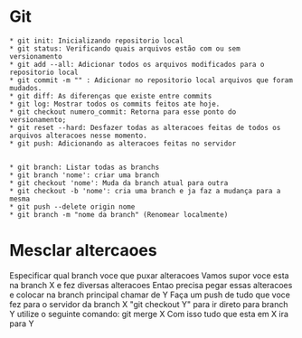  # Git
    * git init: Inicializando repositorio local
    * git status: Verificando quais arquivos estão com ou sem versionamento
    * git add --all: Adicionar todos os arquivos modificados para o repositorio local
    * git commit -m "" : Adicionar no repositorio local arquivos que foram mudados.
    * git diff: As diferenças que existe entre commits
    * git log: Mostrar todos os commits feitos ate hoje.
    * git checkout numero_commit: Retorna para esse ponto do versionamento;
    * git reset --hard: Desfazer todas as alteracoes feitas de todos os arquivos alteracoes nesse momento. 
    * git push: Adicionando as alteracoes feitas no servidor


    * git branch: Listar todas as branchs
    * git branch 'nome': criar uma branch
    * git checkout 'nome': Muda da branch atual para outra 
    * git checkout -b 'nome': cria uma branch e ja faz a mudança para a mesma
    * git push --delete origin nome
    * git branch -m "nome da branch" (Renomear localmente)

# Mesclar altercaoes
   Especificar qual branch voce que puxar alteracoes 
   Vamos supor voce esta na branch X e fez diversas alteracoes
   Entao precisa pegar essas alteracoes e colocar na branch principal chamar de Y
   Faça um push de tudo que voce fez para o servidor da branch X
   "git checkout Y" para ir direto para branch Y
   utilize o seguinte comando: git merge X
   Com isso tudo que esta em X ira para Y